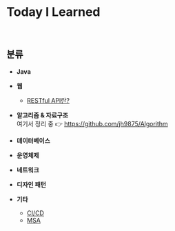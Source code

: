 Today I Learned
===

<br>

## 분류

- **Java**
- **웹**
  - [RESTful API란?](Web/restful_api.md)
  
- **알고리즘 & 자료구조** <br>
  여기서 정리 중 👉 https://github.com/jh9875/Algorithm
- **데이터베이스**
- **운영체제**
- **네트워크**
- **디자인 패턴**
- **기타**
  - [CI/CD](Etc/CI_CD.md)
  - [MSA](Etc/MSA.md)


